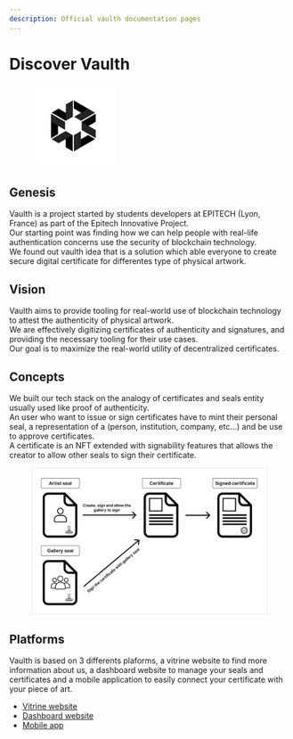```yaml
---
description: Official vaulth documentation pages
---
```


# Discover Vaulth

<figure><img src=".gitbook/assets/vaulth-logo.png" alt="" width="150"><figcaption></figcaption></figure>

## Genesis
Vaulth is a project started by students developers at EPITECH (Lyon, France) as part of the Epitech Innovative Project.</br>
Our starting point was finding how we can help people with real-life authentication concerns use the security of blockchain technology.</br>
We found out vaulth idea that is a solution which able everyone to create secure digital certificate for differentes type of physical artwork.

## Vision
Vaulth aims to provide tooling for real-world use of blockchain technology to attest the authenticity of physical artwork.</br>
We are effectively digitizing certificates of authenticity and signatures, and providing the necessary tooling for their use cases.</br>
Our goal is to maximize the real-world utility of decentralized certificates.

## Concepts
We built our tech stack on the analogy of certificates and seals entity usually used like proof of authenticity.</br>
An user who want to issue or sign certificates have to mint their personal seal, a representation of a (person, institution, company, etc...) and be use to approve certificates.</br>
A certificate is an NFT extended with signability features that allows the creator to allow other seals to sign their certificate.

<figure><img src=".gitbook/assets/vaulth-concept-schema.png" alt=""><figcaption></figcaption></figure>

## Platforms
Vaulth is based on 3 differents plaforms, a vitrine website to find more information about us, a dashboard website to manage your seals and certificates and a mobile application to easily connect your certificate with your piece of art.
* [Vitrine website](https://vaulth.app/)
* [Dashboard website](https://www.dashboard.vaulth.app/)
* [Mobile app](https://play.google.com/store/apps/details?id=com.vaulth)